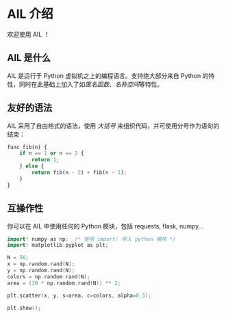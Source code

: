 
# AIL 介绍

欢迎使用 AIL ！

## AIL 是什么

AIL 是运行于 Python 虚拟机之上的编程语言。支持绝大部分来自 Python 的特性，同时在此基础上加入了如*匿名函数*、*名称空间*等特性。

## 友好的语法

AIL 采用了自由格式的语法，使用 *大括号* 来组织代码，并可使用分号作为语句的结束：

```python
func fib(n) {
    if n == 1 or n == 2 {
        return 1;
    } else {
        return fib(n - 2) + fib(n - 1);
    }
}

```

## 互操作性

你可以在 AIL 中使用任何的 Python 模块，包括 requests, flask, numpy...

```go
import! numpy as np;  /* 使用 import! 导入 python 模块 */
import! matplotlib.pyplot as plt;

N = 50;
x = np.random.rand(N);
y = np.random.rand(N);
colors = np.random.rand(N);
area = (30 * np.random.rand(N)) ** 2;

plt.scatter(x, y, s=area, c=colors, alpha=0.5);

plt.show();
```

